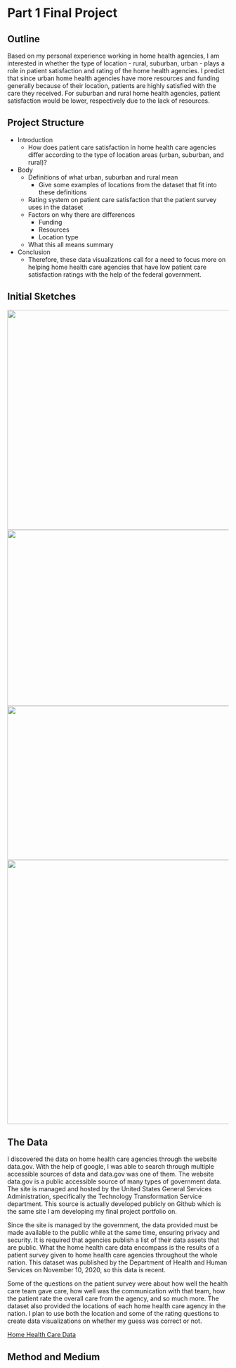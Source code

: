 # Part 1 Final Project

## Outline

Based on my personal experience working in home health agencies, I am interested in whether the type of location - rural, suburban, urban - plays a role in patient satisfaction and rating of the home health agencies. I predict that since urban home health agencies have more resources and funding generally because of their location, patients are highly satisfied with the care they received. For suburban and rural home health agencies, patient satisfaction would be lower, respectively due to the lack of resources. 

## Project Structure

* Introduction
	* How does patient care satisfaction in home health care agencies differ according to the type of location areas (urban, suburban, and rural)?
* Body
	* Definitions of what urban, suburban and rural mean
		* Give some examples of locations from the dataset that fit into these definitions
	* Rating system on patient care satisfaction that the patient survey uses in the dataset
	* Factors on why there are differences
		* Funding
		* Resources
		* Location type
	* What this all means summary
* Conclusion
	* Therefore, these data visualizations call for a need to focus more on helping home health care agencies that have low patient care satisfaction ratings with the help of the federal government.

## Initial Sketches

<img src="https://user-images.githubusercontent.com/78512051/109405339-a0a3fe00-793d-11eb-97bc-5bd9bb2f4efb.png" width="650" height="500" >

<img src="https://user-images.githubusercontent.com/78512051/109405372-01333b00-793e-11eb-8c51-b6ceec75e1fd.png" width="550" height="400" >

<img src="https://user-images.githubusercontent.com/78512051/109405391-30e24300-793e-11eb-8c4b-3908f4bea88e.png" width="550" height="350" >

<img src="https://user-images.githubusercontent.com/78512051/109406580-317fd700-7948-11eb-8de7-7f6c9742848a.png" width="550" height="600" >

## The Data

I discovered the data on home health care agencies through the website data.gov. With the help of google, I was able to search through multiple accessible sources of data and data.gov was one of them. The website data.gov is a public accessible source of many types of government data. The site is managed and hosted by the United States General Services Administration, specifically the Technology Transformation Service department. This source is actually developed publicly on Github which is the same site I am developing my final project portfolio on. 

Since the site is managed by the government, the data provided must be made available to the public while at the same time, ensuring privacy and security. It is required that agencies publish a list of their data assets that are public. What the home health care data encompass is the results of a patient survey given to home health care agencies throughout the whole nation. This dataset was published by the Department of Health and Human Services on November 10, 2020, so this data is recent. 

Some of the questions on the patient survey were about how well the health care team gave care, how well was the communication with that team, how the patient rate the overall care from the agency, and so much more. The dataset also provided the locations of each home health care agency in the nation. I plan to use both the location and some of the rating questions to create data visualizations on whether my guess was correct or not.

[Home Health Care Data](https://catalog.data.gov/dataset/home-health-care-hhcahps)

## Method and Medium


